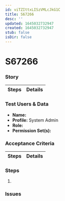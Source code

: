```yaml
---
id: viTZIttxLISzVMLcJkG1C
title: S67266
desc: ''
updated: 1645032732947
created: 1645032732947
stub: false
isDir: false
---
```

# S67266

### 

### Story

| Steps | Details |
| ----- | ------- |

### Test Users & Data

- **Name:** 
- **Profile:** System Admin
- **Role:**
- **Permission Set(s):**

### Acceptance Criteria

| Steps | Details |
| ----- | ------- |

### Steps

1.

### Issues
